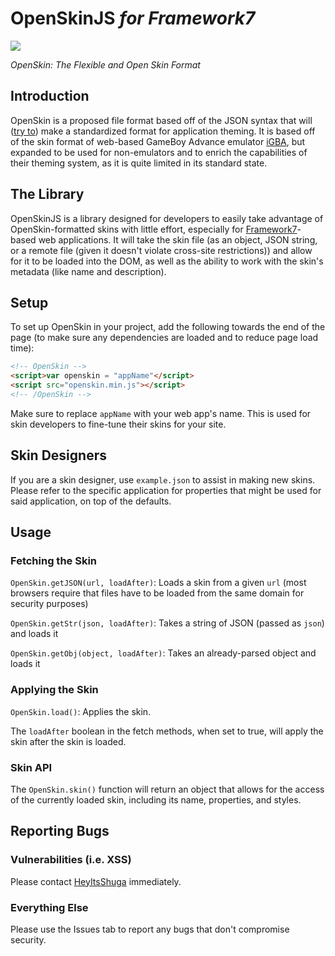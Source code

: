 # OpenSkinJS *for Framework7*
![](https://raw.githubusercontent.com/Shugabuga/OpenSkinJS/master/OpenSkin.png)

*OpenSkin: The Flexible and Open Skin Format*

## Introduction

OpenSkin is a proposed file format based off of the JSON syntax that will ([try to](https://xkcd.com/927/)) make a standardized format for application theming. It is based off of the skin format of web-based GameBoy Advance emulator [iGBA](https://igbemu.com), but expanded to be used for non-emulators and to enrich the capabilities of their theming system, as it is quite limited in its standard state.

## The Library

OpenSkinJS is a library designed for developers to easily take advantage of OpenSkin-formatted skins with little effort, especially for [Framework7](http://framework7.io)-based web applications. It will take the skin file (as an object, JSON string, or a remote file (given it doesn't violate cross-site restrictions)) and allow for it to be loaded into the DOM, as well as the ability to work with the skin's metadata (like name and description).

## Setup

To set up OpenSkin in your project, add the following towards the end of the page (to make sure any dependencies are loaded and to reduce page load time):

```html
<!-- OpenSkin -->
<script>var openskin = "appName"</script>
<script src="openskin.min.js"></script>
<!-- /OpenSkin -->
```

Make sure to replace `appName` with your web app's name. This is used for skin developers to fine-tune their skins for your site.

## Skin Designers

If you are a skin designer, use `example.json` to assist in making new skins. Please refer to the specific application for properties that might be used for said application, on top of the defaults.

## Usage

### Fetching the Skin

`OpenSkin.getJSON(url, loadAfter)`: Loads a skin from a given `url` (most browsers require that files have to be loaded from the same domain for security purposes)

`OpenSkin.getStr(json, loadAfter)`: Takes a string of JSON (passed as `json`) and loads it

`OpenSkin.getObj(object, loadAfter)`: Takes an already-parsed object and loads it

### Applying the Skin

`OpenSkin.load()`: Applies the skin.

The `loadAfter` boolean in the fetch methods, when set to true, will apply the skin after the skin is loaded.

### Skin API

The `OpenSkin.skin()` function will return an object that allows for the access of the currently loaded skin, including its name, properties, and styles.

## Reporting Bugs

### Vulnerabilities (i.e. XSS)

Please contact [HeyItsShuga](https://twitter.com/HeyItsShuga) immediately.

### Everything Else

Please use the Issues tab to report any bugs that don't compromise security.
